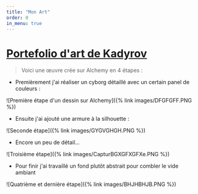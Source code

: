 ```yaml
---
title: "Mon Art"
order: 0
in_menu: true
---
```

# <ins>Portefolio d'art de Kadyrov</ins>

> Voici une œuvre crée sur Alchemy en 4 étapes :
 
- Premièrement j'ai réaliser un cyborg détaillé avec un certain panel de couleurs : 
 
![Première étape d'un dessin sur Alchemy]({% link images/DFGFGFF.PNG %})

- Ensuite j'ai ajouté une armure à la silhouette :
 
![Seconde étape]({% link images/GYGVGHGH.PNG %})

- Encore un peu de détail...

![Troisième étape]({% link images/CapturBGXGFXGFXe.PNG %})

- Pour finir j'ai travaillé un fond plutôt abstrait pour combler le vide ambiant

![Quatrième et dernière étape]({% link images/BHJHBHJB.PNG %}) 